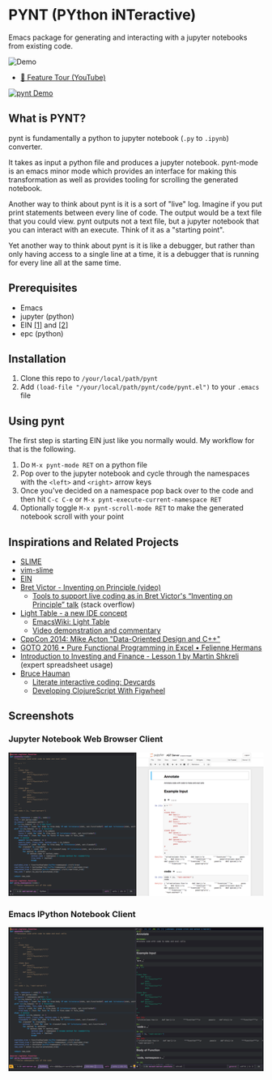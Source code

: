 # PYNT (PYthon iNTeractive)

Emacs package for generating and interacting with a jupyter notebooks from existing code.

![Demo](/img/demo.gif)

- [🎥 Feature Tour (YouTube)](http://www.youtube.com/watch?v=qqJbaoS_sH0 "pynt Demo")

[![pynt Demo](http://img.youtube.com/vi/qqJbaoS_sH0/0.jpg)](http://www.youtube.com/watch?v=qqJbaoS_sH0 "pynt Demo")

## What is PYNT?

pynt is fundamentally a python to jupyter notebook (`.py` to `.ipynb`) converter.

It takes as input a python file and produces a jupyter notebook. pynt-mode is an emacs minor mode which provides an interface for making this transformation as well as provides tooling for scrolling the generated notebook.

Another way to think about pynt is it is a sort of "live" log. Imagine if you put print statements between every line of code. The output would be a text file that you could view. pynt outputs not a text file, but a jupyter notebook that you can interact with an execute. Think of it as a "starting point".

Yet another way to think about pynt is it is like a debugger, but rather than only having access to a single line at a time, it is a debugger that is running for every line all at the same time.

## Prerequisites

- Emacs
- jupyter (python)
- EIN [[1]](http://millejoh.github.io/emacs-ipython-notebook/) and [[2]](https://github.com/millejoh/emacs-ipython-notebook)
- epc (python)

## Installation

1. Clone this repo to `/your/local/path/pynt`
2. Add `(load-file "/your/local/path/pynt/code/pynt.el")` to your `.emacs` file

## Using pynt

The first step is starting EIN just like you normally would. My workflow for that is the following.

1. Do `M-x pynt-mode RET` on a python file
2. Pop over to the jupyter notebook and cycle through the namespaces with the `<left>` and `<right>` arrow keys
3. Once you've decided on a namespace pop back over to the code and then hit `C-c C-e` or `M-x pynt-execute-current-namespace RET`
4. Optionally toggle `M-x pynt-scroll-mode RET` to make the generated notebook scroll with your point

## Inspirations and Related Projects

- [SLIME](https://common-lisp.net/project/slime/)
- [vim-slime](https://github.com/jpalardy/vim-slime)
- [EIN](http://millejoh.github.io/emacs-ipython-notebook/)
- [Bret Victor - Inventing on Principle (video)](https://vimeo.com/36579366)
    - [Tools to support live coding as in Bret Victor's “Inventing on Principle” talk](https://stackoverflow.com/questions/9448215/tools-to-support-live-coding-as-in-bret-victors-inventing-on-principle-talk)  (stack overflow)
- [Light Table - a new IDE concept](http://www.chris-granger.com/2012/04/12/light-table-a-new-ide-concept/)
    - [EmacsWiki: Light Table](https://www.emacswiki.org/emacs/LightTable)
    - [Video demonstration and commentary](https://www.youtube.com/watch?v=TgHvRcbYJ-8)
- [CppCon 2014: Mike Acton "Data-Oriented Design and C++"](https://www.youtube.com/watch?v=rX0ItVEVjHc)
- [GOTO 2016 • Pure Functional Programming in Excel • Felienne Hermans](https://www.youtube.com/watch?v=0yKf8TrLUOw)
- [Introduction to Investing and Finance - Lesson 1 by Martin Shkreli](https://www.youtube.com/watch?v=ARrNYyJEnFI&t=1379s)  (expert spreadsheet usage)
- [Bruce Hauman](http://rigsomelight.com/)
    - [Literate interactive coding: Devcards](https://www.youtube.com/watch?v=G7Z_g2fnEDg)
    - [Developing ClojureScript With Figwheel](https://www.youtube.com/watch?v=j-kj2qwJa_E)

## Screenshots

### Jupyter Notebook Web Browser Client

![Browser](/img/browser.png)

### Emacs IPython Notebook Client

![EIN](/img/ein.png)

